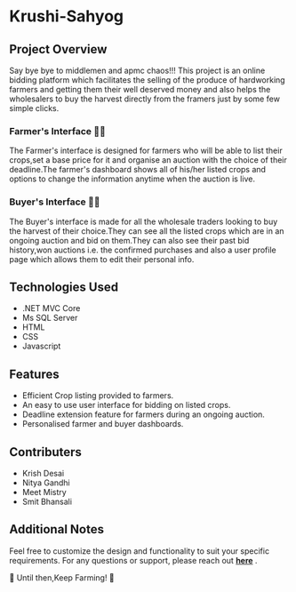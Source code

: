 # Krushi-Sahyog
###
## Project Overview

Say bye bye to middlemen and apmc chaos!!!
This project is an online bidding platform which facilitates the selling of the produce of hardworking farmers and getting them their well deserved money and also helps the wholesalers to buy the harvest directly from the framers just by some few simple clicks.

### Farmer's Interface 🧑‍🌾
The Farmer's interface is designed for farmers who will be able to list their crops,set a base price for it and organise an auction with the choice of their deadline.The farmer's dashboard shows all of his/her listed crops and options to change the information anytime when the auction is live.

### Buyer's Interface 👨‍💼
The Buyer's interface is made for all the wholesale traders looking to buy the harvest of their choice.They can see all the listed crops which are in an ongoing auction and bid on them.They can also see their past bid history,won auctions i.e. the confirmed purchases and also a user profile page which allows them to edit their personal info.

## Technologies Used
- .NET MVC Core
- Ms SQL Server
- HTML
- CSS
- Javascript

## Features
- Efficient Crop listing provided to farmers.
- An easy to use user interface for bidding on listed crops.
- Deadline extension feature for farmers during an ongoing auction.
- Personalised farmer and buyer dashboards.

## Contributers
- Krish Desai
- Nitya Gandhi
- Meet Mistry
- Smit Bhansali
  
## Additional Notes
Feel free to customize the design and functionality to suit your specific requirements. For any questions or support, please reach out **[here](mailto:krishdesai0311@gmail.com)** .

🚀 Until then,Keep Farming! 🌟
